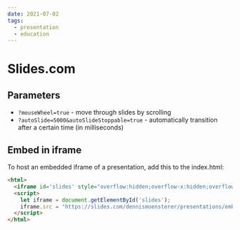 ```yaml
---
date: 2021-07-02
tags:
  - presentation
  - education
---
```

# Slides.com

## Parameters

- `?mouseWheel=true` - move through slides by scrolling
- `?autoSlide=5000&autoSlideStoppable=true` - automatically transition after a certain time (in milliseconds)

## Embed in iframe

To host an embedded iframe of a presentation, add this to the index.html:
```html
<html>
  <iframe id='slides' style="overflow:hidden;overflow-x:hidden;overflow-y:hidden;height:100%;width:100%;position:absolute;top:0px;left:0px;right:0px;bottom:0px" width="100%" height="100%" scrolling="no" frameborder="0" webkitallowfullscreen mozallowfullscreen allowfullscreen></iframe>
  <script>
    let iframe = document.getElementById('slides');
    iframe.src = "https://slides.com/dennismuensterer/presentations/embed" + window.location.search + window.location.hash;
  </script>
</html>
```
